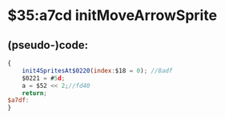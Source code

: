 ﻿
# $35:a7cd initMoveArrowSprite

<summary></summary>

## (pseudo-)code:
```js
{
	init4SpritesAt$0220(index:$18 = 0);	//8adf
	$0221 = #5d;
	a = $52 << 2;//fd40
	return;
$a7df:	
}
```



